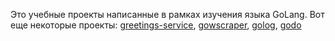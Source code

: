 Это учебные проекты написанные в рамках изучения языка GoLang.
Вот еще некоторые проекты: [greetings-service](https://github.com/Kirill-Pinyaev/greetings-service), [gowscraper](https://github.com/Kirill-Pinyaev/gowscraper), [golog](https://github.com/Kirill-Pinyaev/golog), [godo
](https://github.com/Kirill-Pinyaev/godo)
